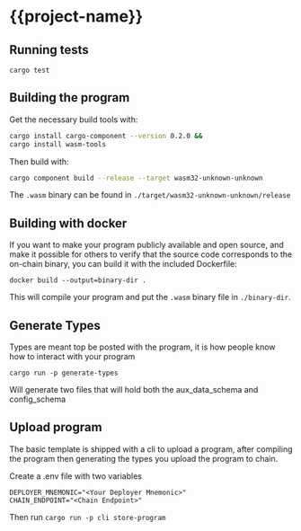 <!-- Generated with cargo generate entropyxyz/programs -->
# {{project-name}}

## Running tests

`cargo test`

## Building the program

Get the necessary build tools with:
```bash
cargo install cargo-component --version 0.2.0 &&
cargo install wasm-tools
```

Then build with:
```bash
cargo component build --release --target wasm32-unknown-unknown
```

The `.wasm` binary can be found in `./target/wasm32-unknown-unknown/release`

## Building with docker

If you want to make your program publicly available and open source, and make it possible for others to verify that the source code corresponds to the on-chain binary, you can build it with the included Dockerfile: 


```
docker build --output=binary-dir .
```

This will compile your program and put the `.wasm` binary file in `./binary-dir`. 

## Generate Types

Types are meant top be posted with the program, it is how people know how to interact with your program 

```cargo run -p generate-types ``` 

Will generate two files that will hold both the aux_data_schema and config_schema

## Upload program 

The basic template is shipped with a cli to upload a program, after compiling the program then generating the types
you upload the program to chain. 

Create a .env file with two variables  

```
DEPLOYER_MNEMONIC="<Your Deployer Mnemonic>"
CHAIN_ENDPOINT="<Chain Endpoint>"
```

Then run
```cargo run -p cli store-program```
